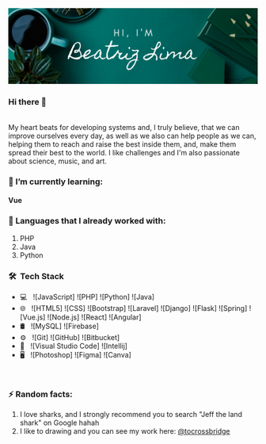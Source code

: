 <img src="img/banner.png" />

### Hi there 👋
<br/>
My heart beats for developing systems and, I truly believe, that we can improve ourselves every day, as well as we also can help people as we can, helping them to reach and raise the best inside them, and, make them spread their best to the world.
I like challenges and I'm also passionate about science, music, and art.

### 🌱 I’m currently learning:
#### Vue

### 🔭 Languages that I already worked with:
1. PHP
2. Java
3. Python


<h3> 🛠 &nbsp;Tech Stack</h3>

- 💻 &nbsp;
  ![JavaScript]
  ![PHP]
  ![Python]
  ![Java]
- 🌐 &nbsp;
  ![HTML5]
  ![CSS]
  ![Bootstrap]
  ![Laravel]
  ![Django]
  ![Flask]
  ![Spring]
  ![Vue.js]
  ![Node.js]
  ![React]
  ![Angular]
- 🛢 &nbsp;
  ![MySQL]
  ![Firebase]
- ⚙️ &nbsp;
  ![Git]
  ![GitHub]
  ![Bitbucket]
- 🔧 &nbsp;
  ![Visual Studio Code]
  ![Intellij]
- 🖥 &nbsp;
  ![Photoshop]
  ![Figma]
  ![Canva]

<br/>


### ⚡ Random facts:
1. I love sharks, and I strongly recommend you to search "Jeff the land shark" on Google hahah
2. I like to drawing and you can see my work here: <a href="http://instagram.com/tocrossbridge" target="_blank">@tocrossbridge</a>

<!--
**wolfhaltz/wolfhaltz** is a ✨ _special_ ✨ repository because its `README.md` (this file) appears on your GitHub profile.

Here are some ideas to get you started:

- 🔭 I’m currently working on ...
- 🌱 I’m currently learning ...
- 👯 I’m looking to collaborate on ...
- 🤔 I’m looking for help with ...
- 💬 Ask me about ...
- 📫 How to reach me: ...
- 😄 Pronouns: ...
- ⚡ Fun fact: ...
-->
